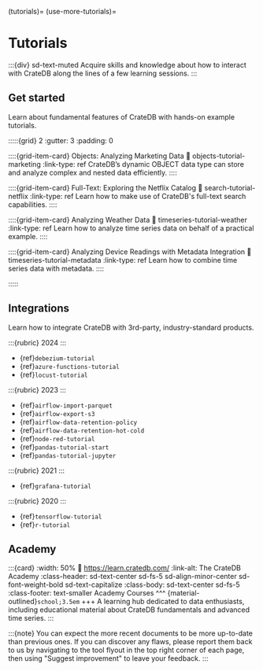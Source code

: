 (tutorials)=
(use-more-tutorials)=

# Tutorials

:::{div} sd-text-muted
Acquire skills and knowledge about how to interact with CrateDB along
the lines of a few learning sessions.
:::


## Get started

Learn about fundamental features of CrateDB with hands-on example tutorials.

:::::{grid} 2
:gutter: 3
:padding: 0

::::{grid-item-card} Objects: Analyzing Marketing Data
:link: objects-tutorial-marketing
:link-type: ref
CrateDB’s dynamic OBJECT data type can store and analyze complex and nested data efficiently.
::::

::::{grid-item-card} Full-Text: Exploring the Netflix Catalog
:link: search-tutorial-netflix
:link-type: ref
Learn how to make use of CrateDB's full-text search capabilities.
::::

::::{grid-item-card} Analyzing Weather Data
:link: timeseries-tutorial-weather
:link-type: ref
Learn how to analyze time series data on behalf of a practical example.
::::

::::{grid-item-card} Analyzing Device Readings with Metadata Integration
:link: timeseries-tutorial-metadata
:link-type: ref
Learn how to combine time series data with metadata.
::::

:::::


## Integrations

Learn how to integrate CrateDB with 3rd-party, industry-standard products.

:::{rubric} 2024
:::
- {ref}`debezium-tutorial`
- {ref}`azure-functions-tutorial`
- {ref}`locust-tutorial`

:::{rubric} 2023
:::
- {ref}`airflow-import-parquet`
- {ref}`airflow-export-s3`
- {ref}`airflow-data-retention-policy`
- {ref}`airflow-data-retention-hot-cold`
- {ref}`node-red-tutorial`
- {ref}`pandas-tutorial-start`
- {ref}`pandas-tutorial-jupyter`

:::{rubric} 2021
:::
- {ref}`grafana-tutorial`

:::{rubric} 2020
:::
- {ref}`tensorflow-tutorial`
- {ref}`r-tutorial`


## Academy

:::{card}
:width: 50%
:link: https://learn.cratedb.com/
:link-alt: The CrateDB Academy
:class-header: sd-text-center sd-fs-5 sd-align-minor-center sd-font-weight-bold sd-text-capitalize
:class-body: sd-text-center sd-fs-5
:class-footer: text-smaller
Academy Courses
^^^
{material-outlined}`school;3.5em`
+++
A learning hub dedicated to data enthusiasts, including educational material
about CrateDB fundamentals and advanced time series.
:::


:::{note}
You can expect the more recent documents to be more up-to-date than previous
ones. If you can discover any flaws, please report them back to us by
navigating to the tool flyout in the top right corner of each page,
then using "Suggest improvement" to leave your feedback.
:::
